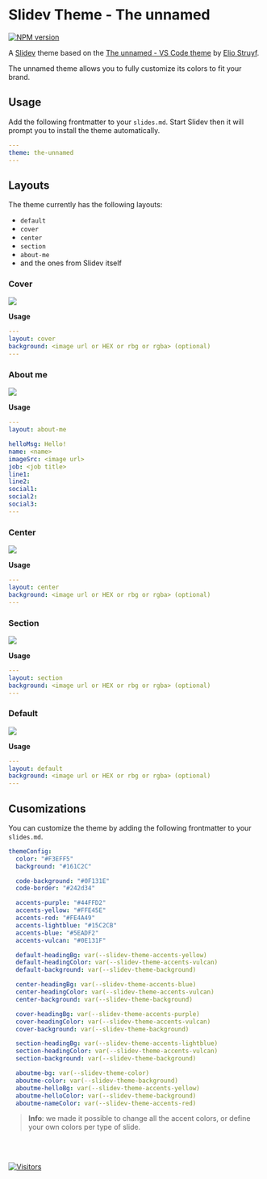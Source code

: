 # Slidev Theme - The unnamed

[![NPM version](https://img.shields.io/npm/v/slidev-theme-the-unnamed?color=F141A8&label=)](https://www.npmjs.com/package/slidev-theme-the-unnamed)

A [Slidev](https://sli.dev/) theme based on the [The unnamed - VS Code theme](https://marketplace.visualstudio.com/items?itemName=eliostruyf.vscode-unnamed-theme) by [Elio Struyf](https://elio.dev).

The unnamed theme allows you to fully customize its colors to fit your brand.

## Usage

Add the following frontmatter to your `slides.md`. Start Slidev then it will prompt you to install the theme automatically.

```yaml
---
theme: the-unnamed
---
```

## Layouts

The theme currently has the following layouts:

- `default`
- `cover`
- `center`
- `section`
- `about-me`
- and the ones from Slidev itself

### Cover

![](/assets/cover.png)

**Usage**

```yaml
---
layout: cover
background: <image url or HEX or rbg or rgba> (optional)
---
```

### About me

![](/assets/about-me.png)

**Usage**

```yaml
---
layout: about-me

helloMsg: Hello!
name: <name>
imageSrc: <image url>
job: <job title>
line1: 
line2: 
social1: 
social2: 
social3: 
---
```

### Center

![](/assets/center.png)

**Usage**

```yaml
---
layout: center
background: <image url or HEX or rbg or rgba> (optional)
---
```

### Section

![](/assets/section.png)

**Usage**

```yaml
---
layout: section
background: <image url or HEX or rbg or rgba> (optional)
---
```

### Default

![](/assets/default.png)

**Usage**

```yaml
---
layout: default
background: <image url or HEX or rbg or rgba> (optional)
---
```


## Cusomizations

You can customize the theme by adding the following frontmatter to your `slides.md`.

```yaml
themeConfig:
  color: "#F3EFF5"
  background: "#161C2C"

  code-background: "#0F131E"
  code-border: "#242d34"

  accents-purple: "#44FFD2"
  accents-yellow: "#FFE45E"
  accents-red: "#FE4A49"
  accents-lightblue: "#15C2CB"
  accents-blue: "#5EADF2"
  accents-vulcan: "#0E131F"

  default-headingBg: var(--slidev-theme-accents-yellow)
  default-headingColor: var(--slidev-theme-accents-vulcan)
  default-background: var(--slidev-theme-background)

  center-headingBg: var(--slidev-theme-accents-blue)
  center-headingColor: var(--slidev-theme-accents-vulcan)
  center-background: var(--slidev-theme-background)

  cover-headingBg: var(--slidev-theme-accents-purple)
  cover-headingColor: var(--slidev-theme-accents-vulcan)
  cover-background: var(--slidev-theme-background)

  section-headingBg: var(--slidev-theme-accents-lightblue)
  section-headingColor: var(--slidev-theme-accents-vulcan)
  section-background: var(--slidev-theme-background)

  aboutme-bg: var(--slidev-theme-color)
  aboutme-color: var(--slidev-theme-background)
  aboutme-helloBg: var(--slidev-theme-accents-yellow)
  aboutme-helloColor: var(--slidev-theme-background)
  aboutme-nameColor: var(--slidev-theme-accents-red)
```

> **Info**: we made it possible to change all the accent colors, or define your own colors per type of slide.

<br />
<br />

[![Visitors](https://api.visitorbadge.io/api/visitors?path=https%3A%2F%2Fgithub.com%2Festruyf%2Fslidev-theme-the-unnamed&countColor=%23F141A8)](https://visitorbadge.io/status?path=https%3A%2F%2Fgithub.com%2Festruyf%2Fslidev-theme-the-unnamed)